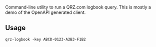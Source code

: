 Command-line utility to run a QRZ.com logbook query. This is mostly a demo of
the OpenAPI generated client.

## Usage

```shell
qrz-logbook -key ABCD-0123-A2B3-F1B2
```
